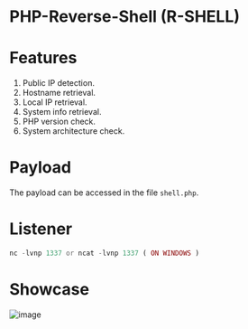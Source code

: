 # PHP-Reverse-Shell (R-SHELL)

# Features 
1. Public IP detection.  
2. Hostname retrieval.  
3. Local IP retrieval.  
4. System info retrieval.  
5. PHP version check.  
6. System architecture check.  

# Payload
The payload can be accessed in the file `shell.php`.

# Listener
```php
nc -lvnp 1337 or ncat -lvnp 1337 ( ON WINDOWS )
```
# Showcase
![image](https://github.com/user-attachments/assets/0b99c7d1-4695-4e88-b367-6d62e7f5ae0c)
